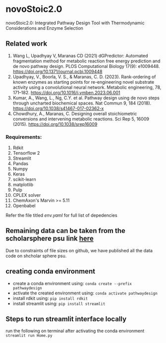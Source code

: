 # novoStoic2.0
novoStoic2.0: Integrated Pathway Design Tool with Thermodynamic Considerations and Enzyme Selection

## Related work
1. Wang L, Upadhyay V, Maranas CD (2021) dGPredictor: Automated fragmentation method for metabolic reaction free energy prediction and de novo pathway design. PLOS Computational Biology 17(9): e1009448. https://doi.org/10.1371/journal.pcbi.1009448
2. Upadhyay, V., Boorla, V. S., & Maranas, C. D. (2023). Rank-ordering of known enzymes as starting points for re-engineering novel substrate activity using a convolutional neural network. Metabolic engineering, 78, 171–182. https://doi.org/10.1016/j.ymben.2023.06.001
3. Kumar, A., Wang, L., Ng, C.Y. et al. Pathway design using de novo steps through uncharted biochemical spaces. Nat Commun 9, 184 (2018). https://doi.org/10.1038/s41467-017-02362-x
4. Chowdhury, A., Maranas, C. Designing overall stoichiometric conversions and intervening metabolic reactions. Sci Rep 5, 16009 (2015). https://doi.org/10.1038/srep16009

### Requirements: 

1. Rdkit
2. Tensorflow 2
3. Streamlit
4. Pandas
5. Numpy
6. Keras
7. scikit-learn
8. matplotlib
9. Pulp
10. CPLEX solver
11. ChemAxon's Marvin >= 5.11
12. Openbabel

Refer the file titled _env.yaml_ for full list of depedencies

## Remaining data can be taken from the scholarsphere psu link [here](https://doi.org/10.26207/fxd2-se27)
Due to constraints of file sizes on github, we have published all the data code on shcholar sphere psu.

## creating conda environment
- create a conda environment using: `conda create --prefix pathwaydesign`
- activate the created environment using: `conda activate pathwaydesign`
- install rdkit using: `pip install rdkit` 
- install streamlit using: `pip install streamlit`

## Steps to run streamlit interface locally

run the following on terminal after activating the conda environment `streamlit run Home.py`
